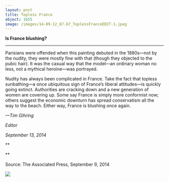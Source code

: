 ```yaml
---
layout: post
title: Topless France
object: 1655
image: /images/14-09-12_67.67_ToplessFranceEDIT-1.jpeg
---
```

**Is France blushing?**

****

Parisians were offended when this painting debuted in the 1880s—not by the nudity, they were mostly fine with that (though they objected to the pubic hair). It was the casual way that the model—an ordinary woman no less, not a mythical heroine—was portrayed. 

Nudity has always been complicated in France. Take the fact that topless sunbathing—a once ubiquitous sign of France’s liberal attitudes—is quickly going extinct. Authorities are cracking down and a new generation of women are covering up. Some say France is simply more conformist now; others suggest the economic downturn has spread conservatism all the way to the beach. Either way, France is blushing once again.

*—Tim Gihring*

*Editor*

*September 13, 2014*

**

**

Source: The Associated Press, September 9, 2014

![]({{siteurl.base}}/images/14-09-12_67.67_ToplessFranceEDIT-1.jpeg)
